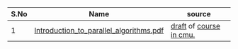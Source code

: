 | S.No | Name | source |
|------|------|--------|
| 1 | [Introduction_to_parallel_algorithms.pdf](Introduction_to_parallel_algorithms.pdf)  |  [draft](https://www.cs.cmu.edu/~guyb/paralg/paralg/parallel.pdf) of [course in cmu.](https://www.cs.cmu.edu/~guyb/paralg/) |


